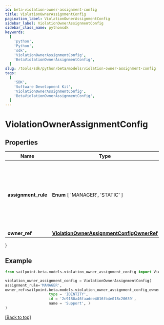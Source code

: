 ```yaml
---
id: beta-violation-owner-assignment-config
title: ViolationOwnerAssignmentConfig
pagination_label: ViolationOwnerAssignmentConfig
sidebar_label: ViolationOwnerAssignmentConfig
sidebar_class_name: pythonsdk
keywords:
  [
    'python',
    'Python',
    'sdk',
    'ViolationOwnerAssignmentConfig',
    'BetaViolationOwnerAssignmentConfig',
  ]
slug: /tools/sdk/python/beta/models/violation-owner-assignment-config
tags:
  [
    'SDK',
    'Software Development Kit',
    'ViolationOwnerAssignmentConfig',
    'BetaViolationOwnerAssignmentConfig',
  ]
---
```


# ViolationOwnerAssignmentConfig

## Properties

| Name | Type | Description | Notes |
| --- | --- | --- | --- |
| **assignment_rule** | **Enum** [ 'MANAGER', 'STATIC' ] | Details about the violations owner. MANAGER - identity's manager STATIC - Governance Group or Identity | [optional] |
| **owner_ref** | [**ViolationOwnerAssignmentConfigOwnerRef**](violation-owner-assignment-config-owner-ref) |  | [optional] |

}

## Example

```python
from sailpoint.beta.models.violation_owner_assignment_config import ViolationOwnerAssignmentConfig

violation_owner_assignment_config = ViolationOwnerAssignmentConfig(
assignment_rule='MANAGER',
owner_ref=sailpoint.beta.models.violation_owner_assignment_config_owner_ref.ViolationOwnerAssignmentConfig_ownerRef(
                    type = 'IDENTITY',
                    id = '2c9180a46faadee4016fb4e018c20639',
                    name = 'Support', )
)

```

[[Back to top]](#)
